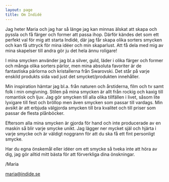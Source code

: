 ```yaml
---
layout: page
title: Om Indidé
---
```


Jag heter Maria och jag har så länge jag kan minnas älskat att skapa och pyssla och få färger och former att passa ihop. Därför kändes det som ett perfekt val för mig att starta Indidé, där jag får skapa olika sorters smycken och kan få uttryck för mina idéer och min skaparlust. Att få dela med mig av mina skapelser till andra gör ju det hela ännu roligare!

I mina smycken använder jag bl.a silver, guld, läder i olika färger och former och många olika sorters pärlor, men mina absoluta favoriter är de fantastiska pärlorna och kristallerna från Swarovski. Det står på varje enskild produkts sida vad just det smycket/produkten innehåller.

Min inspiration hämtar jag bl.a. från naturen och årstiderna, film och tv samt folk i min omgivning. Stilen på mina smycken är allt från rockig och kaxig till romantisk och ljuv. Jag gör smycken till alla olika tillfällen i livet, såsom lite lyxigare till fest och bröllop men även smycken som passar till vardags. Min avsikt är att erbjuda välgjorda smycken till bra kvalitet och till priser som passar de flesta plånböcker.

Eftersom alla mina smycken är gjorda för hand och inte producerade av en maskin så blir varje smycke unikt. Jag lägger ner mycket själ och hjärta i varje smycke och är väldigt noggrann för att du ska få ett fint personligt smycke.

Har du egna önskemål eller idéer om ett smycke så tveka inte att höra av dig, jag gör alltid mitt bästa för att förverkliga dina önskningar.

/Maria

maria@indide.se

